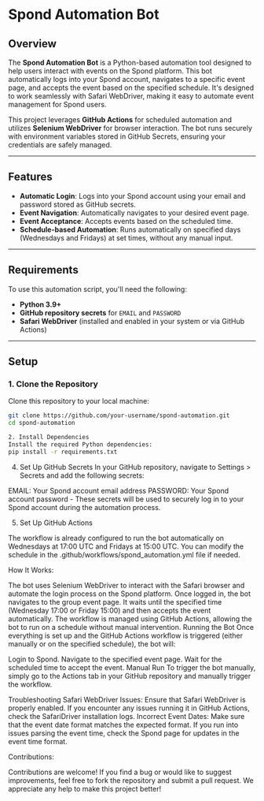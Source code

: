 # Spond Automation Bot

## Overview
The **Spond Automation Bot** is a Python-based automation tool designed to help users interact with events on the Spond platform. This bot automatically logs into your Spond account, navigates to a specific event page, and accepts the event based on the specified schedule. It's designed to work seamlessly with Safari WebDriver, making it easy to automate event management for Spond users.

This project leverages **GitHub Actions** for scheduled automation and utilizes **Selenium WebDriver** for browser interaction. The bot runs securely with environment variables stored in GitHub Secrets, ensuring your credentials are safely managed.

---

## Features
- **Automatic Login**: Logs into your Spond account using your email and password stored as GitHub secrets.
- **Event Navigation**: Automatically navigates to your desired event page.
- **Event Acceptance**: Accepts events based on the scheduled time.
- **Schedule-based Automation**: Runs automatically on specified days (Wednesdays and Fridays) at set times, without any manual input.

---

## Requirements

To use this automation script, you'll need the following:

- **Python 3.9+**
- **GitHub repository secrets** for `EMAIL` and `PASSWORD`
- **Safari WebDriver** (installed and enabled in your system or via GitHub Actions)

---

## Setup

### 1. Clone the Repository
Clone this repository to your local machine:
```bash
git clone https://github.com/your-username/spond-automation.git
cd spond-automation

2. Install Dependencies
Install the required Python dependencies:
pip install -r requirements.txt
```

4. Set Up GitHub Secrets
In your GitHub repository, navigate to Settings > Secrets and add the following secrets:

EMAIL: Your Spond account email address
PASSWORD: Your Spond account password - 
These secrets will be used to securely log in to your Spond account during the automation process.

5. Set Up GitHub Actions
   
The workflow is already configured to run the bot automatically on Wednesdays at 17:00 UTC and Fridays at 15:00 UTC. You can modify the schedule in the .github/workflows/spond_automation.yml file if needed.

How It Works:

The bot uses Selenium WebDriver to interact with the Safari browser and automate the login process on the Spond platform.
Once logged in, the bot navigates to the group event page.
It waits until the specified time (Wednesday 17:00 or Friday 15:00) and then accepts the event automatically.
The workflow is managed using GitHub Actions, allowing the bot to run on a schedule without manual intervention.
Running the Bot
Once everything is set up and the GitHub Actions workflow is triggered (either manually or on the specified schedule), the bot will:

Login to Spond.
Navigate to the specified event page.
Wait for the scheduled time to accept the event.
Manual Run
To trigger the bot manually, simply go to the Actions tab in your GitHub repository and manually trigger the workflow.

Troubleshooting
Safari WebDriver Issues: Ensure that Safari WebDriver is properly enabled. If you encounter any issues running it in GitHub Actions, check the SafariDriver installation logs.
Incorrect Event Dates: Make sure that the event date format matches the expected format. If you run into issues parsing the event time, check the Spond page for updates in the event time format.

Contributions:

Contributions are welcome! If you find a bug or would like to suggest improvements, feel free to fork the repository and submit a pull request. We appreciate any help to make this project better!

